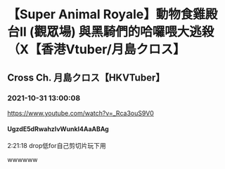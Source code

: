 # 【Super Animal Royale】動物食雞殿台II (觀眾場) 與黑騎們的哈囉喂大逃殺（X【香港Vtuber/月島クロス】
## Cross Ch. 月島クロス【HKVTuber】
### 2021-10-31 13:00:08
https://www.youtube.com/watch?v=_Rca3ouS9V0
#### UgzdE5dRwahzIvWunkl4AaABAg
2:21:18 drop低for自己剪切片玩下用

wwwwww

